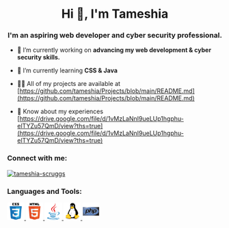 <h1 align="center">Hi 👋, I'm Tameshia</h1>
<h3 align="center">I'm an aspiring web developer and cyber security professional.</h3>

- 🔭 I’m currently working on **advancing my web development & cyber security skills.**

- 🌱 I’m currently learning **CSS & Java**

- 👨‍💻 All of my projects are available at [https://github.com/tameshia/Projects/blob/main/README.md](https://github.com/tameshia/Projects/blob/main/README.md)

- 📄 Know about my experiences [https://drive.google.com/file/d/1vMzLaNnI9ueLUp1hgphu-elTYZu57QmD/view?ths=true](https://drive.google.com/file/d/1vMzLaNnI9ueLUp1hgphu-elTYZu57QmD/view?ths=true)

<h3 align="left">Connect with me:</h3>
<p align="left">
<a href="https://linkedin.com/in/tameshia-scruggs" target="blank"><img align="center" src="https://raw.githubusercontent.com/rahuldkjain/github-profile-readme-generator/master/src/images/icons/Social/linked-in-alt.svg" alt="tameshia-scruggs" height="30" width="40" /></a>
</p>

<h3 align="left">Languages and Tools:</h3>
<p align="left"> <a href="https://www.w3schools.com/css/" target="_blank" rel="noreferrer"> <img src="https://raw.githubusercontent.com/devicons/devicon/master/icons/css3/css3-original-wordmark.svg" alt="css3" width="40" height="40"/> </a> <a href="https://www.w3.org/html/" target="_blank" rel="noreferrer"> <img src="https://raw.githubusercontent.com/devicons/devicon/master/icons/html5/html5-original-wordmark.svg" alt="html5" width="40" height="40"/> </a> <a href="https://www.java.com" target="_blank" rel="noreferrer"> <img src="https://raw.githubusercontent.com/devicons/devicon/master/icons/java/java-original.svg" alt="java" width="40" height="40"/> </a> <a href="https://www.linux.org/" target="_blank" rel="noreferrer"> <img src="https://raw.githubusercontent.com/devicons/devicon/master/icons/linux/linux-original.svg" alt="linux" width="40" height="40"/> </a> <a href="https://www.php.net" target="_blank" rel="noreferrer"> <img src="https://raw.githubusercontent.com/devicons/devicon/master/icons/php/php-original.svg" alt="php" width="40" height="40"/> </a> </p>

